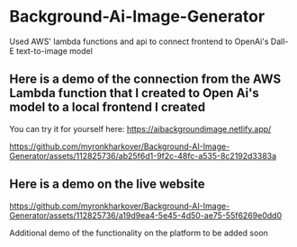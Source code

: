 # Background-Ai-Image-Generator
Used AWS' lambda functions and api to connect frontend to OpenAi's Dall-E text-to-image model

## Here is a demo of the connection from the AWS Lambda function that I created to Open Ai's model to a local frontend I created
You can try it for yourself here: https://aibackgroundimage.netlify.app/

https://github.com/myronkharkover/Background-AI-Image-Generator/assets/112825736/ab25f6d1-9f2c-48fc-a535-8c2192d3383a

## Here is a demo on the live website

https://github.com/myronkharkover/Background-AI-Image-Generator/assets/112825736/a19d9ea4-5e45-4d50-ae75-55f6269e0dd0

Additional demo of the functionality on the platform to be added soon
